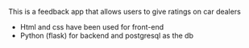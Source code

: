 This is a feedback app that allows users to give ratings on car dealers

- Html and css have been used for front-end
- Python (flask) for backend and postgresql as the db
